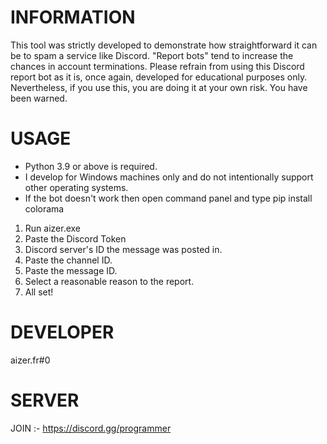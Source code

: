 # INFORMATION
This tool was strictly developed to demonstrate how straightforward it can be to spam a service like Discord. "Report bots" tend to increase the chances in account terminations. Please refrain from using this Discord report bot as it is, once again, developed for educational purposes only. Nevertheless, if you use this, you are doing it at your own risk. You have been warned.

# USAGE
- Python 3.9 or above is required.
- I develop for Windows machines only and do not intentionally support other operating systems.
- If the bot doesn't work then open command panel and type pip install colorama


1. Run aizer.exe
2. Paste the Discord Token
3. Discord server's ID the message was posted in.
4. Paste the channel ID.
5. Paste the message ID.
6. Select a reasonable reason to the report.
7. All set!


# DEVELOPER 
aizer.fr#0

# SERVER 
JOIN :- https://discord.gg/programmer





